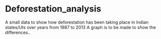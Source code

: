# Deforestation_analysis
A small data to show how deforestation has been taking place in Indian states/Uts over years from 1987 to 2013
A graph is to be made to show the differences..

